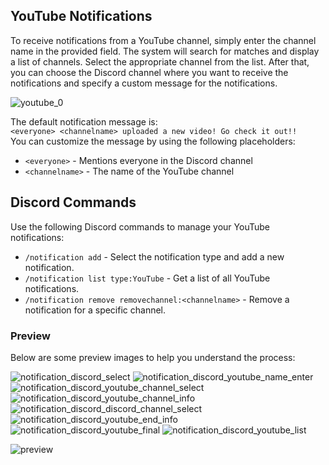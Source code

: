 ## YouTube Notifications

To receive notifications from a YouTube channel, simply enter the channel name in the provided field. The system will search for matches and display a list of channels. Select the appropriate channel from the list. After that, you can choose the Discord channel where you want to receive the notifications and specify a custom message for the notifications.

![youtube_0](../assets/images/youtube_0.png)

The default notification message is: <br> `<everyone> <channelname> uploaded a new video! Go check it out!!`<br>
You can customize the message by using the following placeholders:<br>
- `<everyone>` - Mentions everyone in the Discord channel
- `<channelname>` - The name of the YouTube channel

## Discord Commands

Use the following Discord commands to manage your YouTube notifications:

- `/notification add` - Select the notification type and add a new notification.
- `/notification list type:YouTube` - Get a list of all YouTube notifications.
- `/notification remove removechannel:<channelname>` - Remove a notification for a specific channel.

### Preview

Below are some preview images to help you understand the process:

![notification_discord_select](../assets/images/notification/notification_discord_Select.png)
![notification_discord_youtube_name_enter](../assets/images/notification/youtube/notification_discord_youtube_name_enter.png)
![notification_discord_youtube_channel_select](../assets/images/notification/youtube/notification_discord_youtube_channel_select.png)
![notification_discord_youtube_channel_info](../assets/images/notification/youtube/notification_discord_youtube_channel_info.png)
![notification_discord_discord_channel_select](../assets/images/notification/youtube/notification_discord_youtube_Discordchannel_select.png)
![notification_discord_youtube_end_info](../assets/images/notification/youtube/notification_discord_youtube_End_info.png)
![notification_discord_youtube_final](../assets/images/notification/youtube//notification_discord_youtube_final.png)
![notification_discord_youtube_list](../assets/images/notification/youtube/notification_discord_youtube_list.png)

![preview](../assets/images/s1ITuqYJE3.png)

